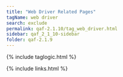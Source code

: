 ```yaml
---
title: "Web Driver Related Pages"
tagName: web driver
search: exclude
permalink: qaf-2.1.10/tag_web_driver.html
sidebar: qaf_2_1_10-sidebar
folder: qaf-2.1.9
---
```

{% include taglogic.html %}

{% include links.html %}
